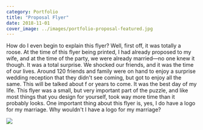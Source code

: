 ```yaml
---
category: Portfolio
title: "Proposal Flyer"
date: 2018-11-01
cover_image: ../images/portfolio-proposal-featured.jpg
---
```


How do I even begin to explain this flyer? Well, first off, it was totally a roose. At the time of this flyer being printed, I had already proposed to my wife, and at the time of the party, we were already married—no one knew it though. It was a total surprise. We shocked our friends, and it was the time of our lives. Around 120 friends and family were on hand to enjoy a surprise wedding reception that they didn't see coming, but got to enjoy all the same. This will be talked about f  or years to come. It was the best day of my life. This flyer was a small, but very important part of the puzzle, and like most things that you design for yourself, took way more time than it probably looks. One important thing about this flyer is, yes, I do have a logo for my marriage. Why wouldn't I have a logo for my marriage?

![](../images/portfolio-proposalparty.jpg)
